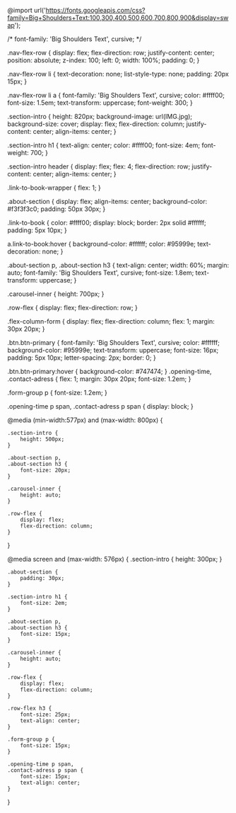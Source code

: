 @import url('https://fonts.googleapis.com/css?family=Big+Shoulders+Text:100,300,400,500,600,700,800,900&display=swap');

/* font-family: 'Big Shoulders Text', cursive; */

.nav-flex-row {
    display: flex;
    flex-direction: row;
    justify-content: center;
    position: absolute;
    z-index: 100;
    left: 0;
    width: 100%;
    padding: 0;
}

.nav-flex-row li {
    text-decoration: none;
    list-style-type: none;
    padding: 20px 15px;
}

.nav-flex-row li a {
    font-family: 'Big Shoulders Text', cursive;
    color: #ffff00;
    font-size: 1.5em;
    text-transform: uppercase;
    font-weight: 300;
}

.section-intro {
    height: 820px;
    background-image: url(IMG.jpg);
    background-size: cover;
    display: flex;
    flex-direction: column;
    justify-content: center;
    align-items: center;
}

.section-intro h1 {
    text-align: center;
    color: #ffff00;
    font-size: 4em;
    font-weight: 700;
}

.section-intro header {
    display: flex;
    flex: 4;
    flex-direction: row;
    justify-content: center;
    align-items: center;
}

.link-to-book-wrapper {
    flex: 1;
}

.about-section {
    display: flex;
    align-items: center;
    background-color: #f3f3f3c0;
    padding: 50px 30px;
}

.link-to-book {
    color: #ffff00;
    display: block;
    border: 2px solid #ffffff;
    padding: 5px 10px;
}

a.link-to-book:hover {
    background-color: #ffffff;
    color: #95999e;
    text-decoration: none;
}

.about-section p,
.about-section h3 {
    text-align: center;
    width: 60%;
    margin: auto;
    font-family: 'Big Shoulders Text', cursive;
    font-size: 1.8em;
    text-transform: uppercase;
}

.carousel-inner {
    height: 700px;
}

.row-flex {
    display: flex;
    flex-direction: row;
}

.flex-column-form {
    display: flex;
    flex-direction: column;
    flex: 1;
    margin: 30px 20px;
}

.btn.btn-primary {
    font-family: 'Big Shoulders Text', cursive;
    color: #ffffff;
    background-color: #95999e;
    text-transform: uppercase;
    font-size: 16px;
    padding: 5px 10px;
    letter-spacing: 2px;
    border: 0;
}

.btn.btn-primary:hover {
    background-color: #747474;
}
.opening-time,
.contact-adress {
    flex: 1;
    margin: 30px 20px;
    font-size: 1.2em;
}

.form-group p {
    font-size: 1.2em;
}

.opening-time p span,
.contact-adress p span {
    display: block;
}

@media (min-width:577px) and (max-width: 800px) {

    .section-intro {
        height: 500px;
    }

    .about-section p,
    .about-section h3 {
        font-size: 20px;
    }

    .carousel-inner {
        height: auto;
    }

    .row-flex {
        display: flex;
        flex-direction: column;
    }
}

@media screen and (max-width: 576px) {
    .section-intro {
        height: 300px;
    }

    .about-section {
        padding: 30px;
    }

    .section-intro h1 {
        font-size: 2em;
    }

    .about-section p,
    .about-section h3 {
        font-size: 15px;
    }

    .carousel-inner {
        height: auto;
    }

    .row-flex {
        display: flex;
        flex-direction: column;
    }

    .row-flex h3 {
        font-size: 25px;
        text-align: center;
    }

    .form-group p {
        font-size: 15px;
    }

    .opening-time p span,
    .contact-adress p span {
        font-size: 15px;
        text-align: center;
    }

}
